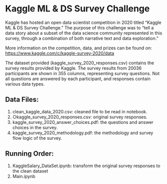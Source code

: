 # Kaggle ML & DS Survey Challenge

Kaggle has hosted an open data scientist competition in 2020 titled “Kaggle ML & DS Survey
Challenge.” The purpose of this challenge was to “tell a data story about a subset of the data science
community represented in this survey, through a combination of both narrative text and data exploration.”

More information on the competition, data, and prizes can be found on: https://www.kaggle.com/c/kaggle-survey-2020/data

The dataset provided (kaggle_survey_2020_responses.csv) contains the survey results provided by
Kaggle. The survey results from 20036 participants are shown in 355 columns, representing survey
questions. Not all questions are answered by each participant, and responses contain various data types.


## Data Files:

1. clean_kaggle_data_2020.csv: cleaned file to be read in notebook.
2. ○kaggle_survey_2020_responses.csv: original survey responses.
3. kaggle_survey_2020_answer_choices.pdf: the questions and answer choices in the survey.
4. kaggle_survey_2020_methodology.pdf: the methodology and survey flow logic of the survey.


## Running Order:

1. KaggleSalary_DataSet.ipynb: transform the original survey responses to the clean dataset 
2. Main.ipynb
